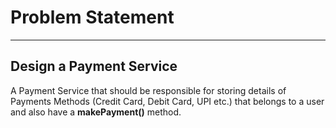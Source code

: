 # Problem Statement

---

## Design a Payment Service

A Payment Service that should be responsible for storing details of Payments Methods (Credit Card, Debit Card, UPI etc.)
that belongs to a user and also have a **makePayment()** method.
